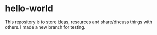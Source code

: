 # hello-world
This repository is to store ideas, resources and share/discuss things with others. 
I made a new branch for testing. 
